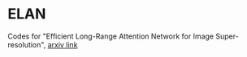 # ELAN
Codes for "Efficient Long-Range Attention Network for Image Super-resolution", [arxiv link](https://arxiv.org/abs/2203.06697)
